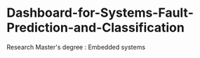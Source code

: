 # Dashboard-for-Systems-Fault-Prediction-and-Classification
Research Master's degree : Embedded systems 

